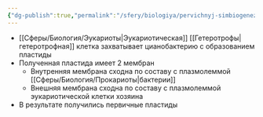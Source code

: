 ```yaml
---
{"dg-publish":true,"permalink":"/sfery/biologiya/pervichnyj-simbiogenez/","tags":["Общаябиология"]}
---
```


- [[Сферы/Биология/Эукариоты\|Эукариотическая]] [[Гетеротрофы\|гетеротрофная]] клетка захватывает цианобактерию с образованием пластиды
- Полученная пластида имеет 2 мембран
	- Внутренняя мембрана сходна по составу с плазмолеммой [[Сферы/Биология/Прокариоты\|бактерии]]
	- Внешняя мембрана сходна по составу с плазмолеммой эукариотической клетки хозяина
- В результате получились первичные пластиды